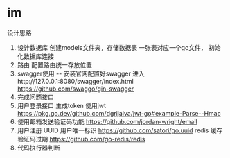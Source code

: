 # im
设计思路
1. 设计数据库  创建models文件夹，存储数据表 一张表对应一个go文件， 初始化数据库连接
2. 路由  配置路由统一存放位置
3. swagger使用 -- 安装官网配置好swagger 进入http://127.0.0.1:8080/swagger/index.html
   https://github.com/swaggo/gin-swagger
4. 完成问题接口
5. 用户登录接口 生成token 使用jwt
   https://pkg.go.dev/github.com/dgrijalva/jwt-go#example-Parse--Hmac
6. 使用邮箱发送验证码功能
   https://github.com/jordan-wright/email
7. 用户注册
   UUID 用户唯一标识  https://github.com/satori/go.uuid
   redis 缓存  验证码过期 https://github.com/go-redis/redis
8. 代码执行器判断
